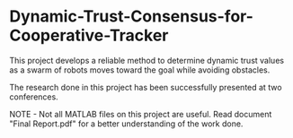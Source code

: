 # Dynamic-Trust-Consensus-for-Cooperative-Tracker
This project develops a reliable method to determine dynamic trust values as a swarm of robots moves toward the goal while avoiding obstacles.

The research done in this project has been successfully presented at two conferences.

NOTE - Not all MATLAB files on this project are useful. Read document "Final Report.pdf" for a better understanding of the work done.
